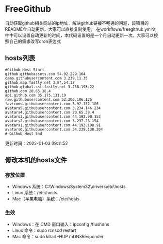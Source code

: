 # FreeGithub
自动获取github相关网站的ip地址，解决github链接不畅通的问题，该项目的README会自动更新，大家可以直接复制使用。
在workflows/freegithub.yml文件中可以设置自动更新的时间，本代码设置的是一个月自动更新一次。大家可以按照自己的需求改写cron表达式

## hosts列表
```base
#Github Host Start
github.githubassets.com 54.92.229.164
camo.githubusercontent.com 3.239.11.35
github.map.fastly.net 3.84.54.17
github.global.ssl.fastly.net 3.238.193.22
github.com 20.65.38.4
api.github.com 35.175.131.19
raw.githubusercontent.com 52.206.106.125
favicons.githubusercontent.com 3.92.152.186
avatars5.githubusercontent.com 3.234.146.234
avatars4.githubusercontent.com 20.65.38.4
avatars3.githubusercontent.com 44.192.90.153
avatars2.githubusercontent.com 3.237.28.154
avatars1.githubusercontent.com 44.193.198.91
avatars0.githubusercontent.com 34.239.130.204
# Github Host End
```

更新时间：2022-01-03 09:11:52

## 修改本机的hosts文件
### 存放位置
* Windows 系统：C:\Windows\System32\drivers\etc\hosts
* Linux 系统：/etc/hosts
* Mac（苹果电脑）系统：/etc/hosts

### 生效
* Windows：在 CMD 窗口输入：ipconfig /flushdns
* Linux 命令：sudo rcnscd restart
* Mac 命令：sudo killall -HUP mDNSResponder